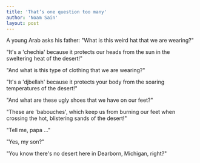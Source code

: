 ```yaml
---
title: 'That’s one question too many'
author: 'Noam Sain'
layout: post
---
```


A young Arab asks his father: "What is this weird hat that we are wearing?"

"It's a 'chechia' because it protects our heads from the sun in the sweltering heat of the desert!"

"And what is this type of clothing that we are wearing?"

"It's a 'djbellah' because it protects your body from the soaring temperatures of the desert!"

"And what are these ugly shoes that we have on our feet?"

"These are 'babouches', which keep us from burning our feet when crossing the hot, blistering sands of the desert!"

"Tell me, papa …"

"Yes, my son?"

"You know there's no desert here in Dearborn, Michigan, right?"
